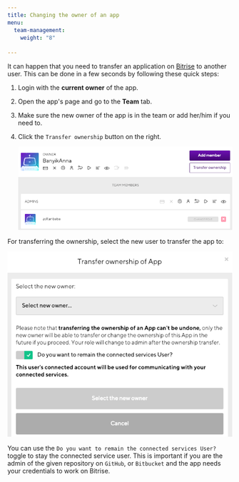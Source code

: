 ```yaml
---
title: Changing the owner of an app
menu:
  team-management:
    weight: "8"

---
```

It can happen that you need to transfer an application on [Bitrise](https://www.bitrise.io) to another user. This can be done in a few seconds by following these quick steps:

1. Login with the **current owner** of the app.
2. Open the app's page and go to the **Team** tab.
3. Make sure the new owner of the app is in the team or add her/him if you need to.
4. Click the `Transfer ownership` button on the right.

   ![](/img/change-role.png)

For transferring the ownership, select the new user to transfer the app to:

   ![](/img/select-owner.png)

You can use the `Do you want to remain the connected services User?` toggle to stay the connected service user. This is important if you are the admin of the given repository on `GitHub`, or `Bitbucket` and the app needs your credentials to work on Bitrise.